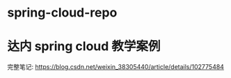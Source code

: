 # spring-cloud-repo

# 达内 spring cloud 教学案例

完整笔记: https://blog.csdn.net/weixin_38305440/article/details/102775484
